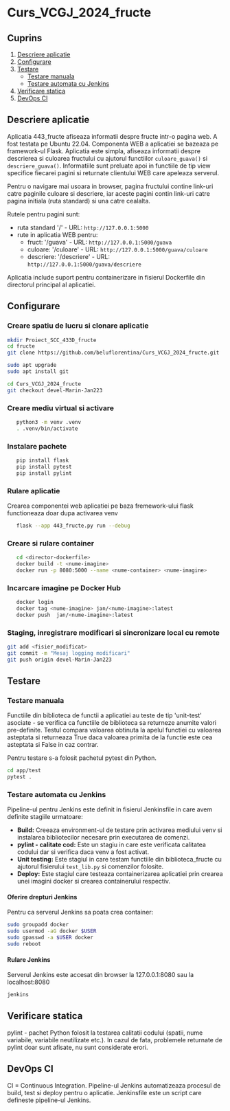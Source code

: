 # Curs_VCGJ_2024_fructe

## Cuprins
1. [Descriere aplicatie](#descriere-aplicatie)
2. [Configurare](#configurare)
3. [Testare](#testare)
   - [Testare manuala](#testare-manuala)
   - [Testare automata cu Jenkins](#testare-automata-cu-jenkins)
4. [Verificare statica](#verificare-statica)
5. [DevOps CI](#devops-ci)

## Descriere aplicatie
Aplicatia 443_fructe afiseaza informatii despre fructe intr-o pagina web. A fost testata pe Ubuntu 22.04. Componenta WEB a aplicatiei se bazeaza pe framework-ul Flask. Aplicatia este simpla, afiseaza informatii despre descrierea si culoarea fructului cu ajutorul functiilor `culoare_guava()` si `descriere_guava()`. Informatiile sunt preluate apoi in functiile de tip view specifice fiecarei pagini si returnate clientului WEB care apeleaza serverul.

Pentru o navigare mai usoara in browser, pagina fructului contine link-uri catre paginile culoare si descriere, iar aceste pagini contin link-uri catre pagina initiala (ruta standard) si una catre cealalta.

Rutele pentru pagini sunt:
- ruta standard '/' - URL: `http://127.0.0.1:5000`
- rute in aplicatia WEB pentru:
  - fruct: '/guava' - URL: `http://127.0.0.1:5000/guava`
  - culoare: '/culoare' - URL: `http://127.0.0.1:5000/guava/culoare`
  - descriere: '/descriere' - URL: `http://127.0.0.1:5000/guava/descriere`

Aplicatia include suport pentru containerizare in fisierul Dockerfile din directorul principal al aplicatiei.

## Configurare

### Creare spatiu de lucru si clonare aplicatie
```bash
mkdir Proiect_SCC_433D_fructe
cd fructe
git clone https://github.com/beluflorentina/Curs_VCGJ_2024_fructe.git

sudo apt upgrade
sudo apt install git

cd Curs_VCGJ_2024_fructe
git checkout devel-Marin-Jan223
```
   
### Creare mediu virtual si activare
```bash
   python3 -m venv .venv
   . .venv/bin/activate
```
   
### Instalare pachete
```bash
   pip install flask
   pip install pytest
   pip install pylint
```
   
### Rulare aplicatie
Crearea componentei web aplicatiei pe baza fremework-ului flask functioneaza doar dupa activarea venv
```bash 
   flask --app 443_fructe.py run --debug
```
### Creare si rulare container
```bash
   cd <director-dockerfile>
   docker build -t <nume-imagine>
   docker run -p 8080:5000 --name <nume-container> <nume-imagine>
```

### Incarcare imagine pe Docker Hub
```bash
   docker login
   docker tag <nume-imagine> jan/<nume-imagine>:latest
   docker push 	jan/<nume-imagine>:latest
```
### Staging, inregistrare modificari si sincronizare local cu remote
```bash
git add <fisier_modificat>
git commit -m "Mesaj logging modificari"
git push origin devel-Marin-Jan223
```

## Testare

### Testare manuala
Functiile din biblioteca de functii a aplicatiei au teste de tip 'unit-test' asociate - se verifica ca functiile de biblioteca sa returneze anumite valori pre-definite. Testul compara valoarea obtinuta la apelul functiei cu valoarea asteptata si returneaza True daca valoarea primita de la functie este cea asteptata si False in caz contrar.

Pentru testare s-a folosit pachetul pytest din Python.
```bash
cd app/test
pytest .
```
### Testare automata cu Jenkins
Pipeline-ul pentru Jenkins este definit in fisierul Jenkinsfile in care avem definite stagiile urmatoare:
- **Build:** Creeaza environment-ul de testare prin activarea mediului venv si instalarea bibliotecilor necesare prin executarea de comenzi.
- **pylint - calitate cod:** Este un stagiu in care este verificata calitatea codului dar si verifica daca venv a fost activat.
- **Unit testing:** Este stagiul in care testam functiile din biblioteca_fructe cu ajutorul fisierului `test_lib.py` si comenzilor folosite.
- **Deploy:** Este stagiul care testeaza containerizarea aplicatiei prin crearea unei imagini docker si crearea containerului respectiv.

#### Oferire drepturi Jenkins
Pentru ca serverul Jenkins sa poata crea container:
```bash
sudo groupadd docker
sudo usermod -aG docker $USER
sudo gpasswd -a $USER docker
sudo reboot
```
#### Rulare Jenkins
Serverul Jenkins este accesat din browser la 127.0.0.1:8080 sau la localhost:8080
```bash
jenkins
```

## Verificare statica
pylint - pachet Python folosit la testarea calitatii codului (spatii, nume variabile, variabile neutilizate etc.). In cazul de fata, problemele returnate de pylint doar sunt afisate, nu sunt considerate erori.

## DevOps CI
CI = Continuous Integration. Pipeline-ul Jenkins automatizeaza procesul de build, test si deploy pentru o aplicatie. Jenkinsfile este un script care defineste pipeline-ul Jenkins.


